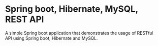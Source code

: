# Spring boot, Hibernate, MySQL, REST API
A simple Spring boot application that demonstrates the usage of RESTful API using Spring boot, Hibernate and MySQL.
